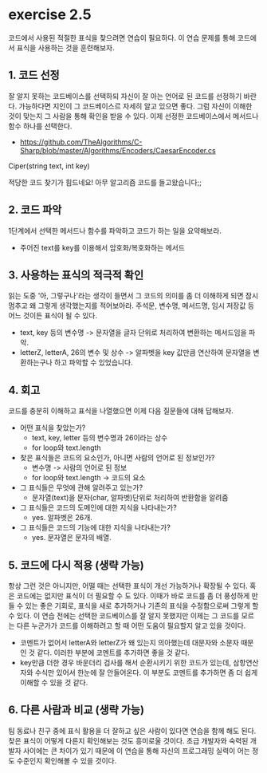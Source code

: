 # exercise 2.5
코드에서 사용된 적절한 표식을 찾으려면 연습이 필요하다. 이 연습 문제를 통해 코드에서 표식을 사용하는 것을 훈련해보자.

## 1. 코드 선정
잘 알지 못하는 코드베이스를 선택하되 자신이 잘 아는 언어로 된 코드를 선정하기 바란다.
가능하다면 지인이 그 코드베이스르 자세히 알고 있으면 좋다. 그럼 자신이 이해한 것이 맞는지 그 사람을 통해 확인을 받을 수 있다. 이제 선정한 코드베이스에서 메서드나 함수 하나를 선택한다.

- https://github.com/TheAlgorithms/C-Sharp/blob/master/Algorithms/Encoders/CaesarEncoder.cs

Ciper(string text, int key)

적당한 코드 찾기가 힘드네요! 아무 알고리즘 코드를 들고왔습니다;;

## 2. 코드 파악
1단계에서 선택한 메서드나 함수를 파악하고 코드가 하는 일을 요약해보라.

- 주어진 text를 key를 이용해서 암호화/복호화하는 메서드

## 3. 사용하는 표식의 적극적 확인
읽는 도중 '아, 그렇구나'라는 생각이 들면서 그 코드의 의미를 좀 더 이해하게 되면 잠시 멈추고 왜 그렇게 생각했는지를 적어보아라. 주석문, 변수명, 메서드명, 임시 저장값 등 어느 것이든 표식이 될 수 있다.

- text, key 등의 변수명 -> 문자열을 글자 단위로 처리하여 변환하는 메서드임을 파악.
- letterZ, letterA, 26의 변수 및 상수 -> 알파벳을 key 값만큼 연산하여 문자열을 변환하는구나 하고 파악할 수 있었습니다.

## 4. 회고
코드를 충분히 이해하고 표식을 나열했으면 이제 다음 질문들에 대해 답해보자.
- 어떤 표식을 찾았는가?
  - text, key, letter 등의 변수명과 26이라는 상수
  - for loop와 text.length
- 찾은 표식들은 코드의 요소인가, 아니면 사람의 언어로 된 정보인가?
  - 변수명 -> 사람의 언어로 된 정보
  - for loop와 text.length -> 코드의 요소
- 그 표식들은 무엇에 관해 알려주고 있는가?
  - 문자열(text)을 문자(char, 알파벳)단위로 처리하여 반환함을 알려줌 
- 그 표식들은 코드의 도메인에 대한 지식을 나타내는가?
  - yes. 알파벳은 26개. 
- 그 표식들은 코드의 기능에 대한 지식을 나타내는가?
  - yes. 문자열은 문자의 배열. 

## 5. 코드에 다시 적용 (생략 가능)
항상 그런 것은 아니지만, 어떨 때는 선택한 표식이 개선 가능하거나 확장될 수 있다. 혹은 코드에는 없지만 표식이 더 필요할 수 도 있다. 이때가 바로 코드를 좀 더 풍성하게 만들 수 있는 좋은 기회로, 표식을 새로 추가하거나 기존의 표식을 수정함으로써 그렇게 할 수 있다. 
이 연습 전에는 선택한 코드베이스를 잘 알지 못했지만 이제는 그 코드를 모르는 다른 누군가가 코드를 이해하려고 할 때 어떤 도움이 필요할지 알고 있을 것이다.

- 코멘트가 없어서 letterA와 letterZ가 왜 있는지 의아했는데 대문자와 소문자 때문인 것 같다. 이러한 부분에 코멘트를 추가하면 좋을 것 같다.
- key만큼 더한 경우 바운더리 검사를 해서 순환시키기 위한 코드가 있는데, 삼항연산자와 수식만 있어서 한눈에 잘 안들어온다. 이 부분도 코멘트를 추가하면 좀 더 쉽게 이해할 수 있을 것 같다.

## 6. 다른 사람과 비교 (생략 가능)
팀 동료나 친구 중에 표식 활용을 더 잘하고 싶은 사람이 있다면 연습을 함께 해도 된다.
찾은 표식이 어떻게 다른지 확인해보는 것도 흥미로울 것이다. 초급 개발자와 숙력된 개발자 사이에는 큰 차이가 있기 때문에 이 연습을 통해 자신의 프로그래밍 실력이 어는 정도 수준인지 확인해볼 수 있을 것이다.

